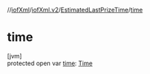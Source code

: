 //[iofXml](../../../index.md)/[iofXml.v2](../index.md)/[EstimatedLastPrizeTime](index.md)/[time](time.md)

# time

[jvm]\
protected open var [time](time.md): [Time](../-time/index.md)
